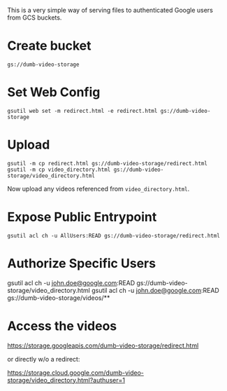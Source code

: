 This is a very simple way of serving files to authenticated Google users from GCS buckets.

# Create bucket 
`gs://dumb-video-storage`

# Set Web Config
```
gsutil web set -m redirect.html -e redirect.html gs://dumb-video-storage
```

# Upload
```
gsutil -m cp redirect.html gs://dumb-video-storage/redirect.html
gsutil -m cp video_directory.html gs://dumb-video-storage/video_directory.html
```

Now upload any videos referenced from `video_directory.html`.

# Expose Public Entrypoint
```
gsutil acl ch -u AllUsers:READ gs://dumb-video-storage/redirect.html
```

# Authorize Specific Users
gsutil acl ch -u john.doe@google.com:READ gs://dumb-video-storage/video_directory.html
gsutil acl ch -u john.doe@google.com:READ gs://dumb-video-storage/videos/**

# Access the videos
https://storage.googleapis.com/dumb-video-storage/redirect.html

or directly w/o a redirect:

https://storage.cloud.google.com/dumb-video-storage/video_directory.html?authuser=1
